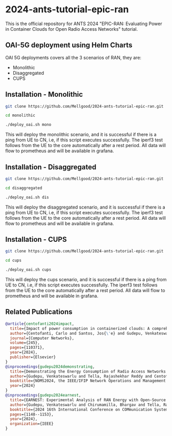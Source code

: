 # 2024-ants-tutorial-epic-ran

This is the official repository for ANTS 2024 "EPIC-RAN: Evaluating Power in Container Clouds for Open Radio Access Networks" tutorial.

## OAI-5G deployment using Helm Charts

OAI 5G deployments covers all the 3 scenarios of RAN, they are:

- Monolithic
- Disaggregated
- CUPS

## Installation - Monolithic

```bash
git clone https://github.com/Mellgood/2024-ants-tutorial-epic-ran.git
```

```bash
cd monolithic
```

```bash
./deploy_oai.sh mono
```

This will deploy the monolithic scenario, and it is successful if there is a ping from UE to CN, i.e, if this script executes successfully. The iperf3 test follows from the UE to the core automatically after a rest period.
All data will flow to prometheus and will be available in grafana.

## Installation - Disaggregated

```bash
git clone https://github.com/Mellgood/2024-ants-tutorial-epic-ran.git
```

```bash
cd disaggregated
```

```bash
./deploy_oai.sh dis
```

This will deploy the disaggregated scenario, and it is successful if there is a ping from UE to CN, i.e, if this script executes successfully. The iperf3 test follows from the UE to the core automatically after a rest period.
All data will flow to prometheus and will be available in grafana.

## Installation - CUPS

```bash
git clone https://github.com/Mellgood/2024-ants-tutorial-epic-ran.git
```

```bash
cd cups
```

```bash
./deploy_oai.sh cups
```

This will deploy the cups scenario, and it is successful if there is a ping from UE to CN, i.e, if this script executes successfully. The iperf3 test follows from the UE to the core automatically after a rest period.
All data will flow to prometheus and will be available in grafana.

## Related Publications

```bibtex
@article{centofanti2024impact,
  title={Impact of power consumption in containerized clouds: A comprehensive analysis of open-source power measurement tools},
  author={Centofanti, Carlo and Santos, Jos{\'e} and Gudepu, Venkateswarlu and Kondepu, Koteswararao},
  journal={Computer Networks},
  volume={245},
  pages={110371},
  year={2024},
  publisher={Elsevier}
}
@inproceedings{gudepu2024demonstrating,
  title={Demonstrating the Energy Consumption of Radio Access Networks in Container Clouds},
  author={Gudepu, Venkateswarlu and Tella, Rajashekhar Reddy and Centofanti, Carlo and Santos, Jos{\'e} and Marotta, Andrea and Kondepu, Koteswararao},
  booktitle={NOMS2024, the IEEE/IFIP Network Operations and Management Symposium},
  year={2024}
}
@inproceedings{gudepu2024earnest,
  title={EARNEST: Experimental Analysis of RAN Energy with Open-Source Software Tools},
  author={Gudepu, Venkateswarlu and Chirumamilla, Bhargav and Tella, Rajashekhar Reddy and Bhattacharyya, Abhishek and Agarwal, Shubh and Malakalapalli, Lavanya and Centofanti, Carlo and Santos, Jos{\'e} and Kondepu, Koteswararao},
  booktitle={2024 16th International Conference on COMmunication Systems \& NETworkS (COMSNETS)},
  pages={1148--1153},
  year={2024},
  organization={IEEE}
}
```
